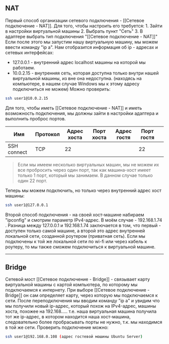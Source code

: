 ## NAT

Первый способ организации сетевого подключения - [[Сетевое подключение - NAT]]. Для того, чтобы настроить его требуется:
	1. Зайти в настройки виртуальной машины
	2. Выбрать пункт "Сеть"
	3. В адаптере выбрать тип подключения "[[Сетевое подключение - NAT]]"
Если после этого мы запустим нашу виртуальную машину, мы можем ввести команду "ip a". Нам отобразится информация об ip - адресах и сетевых интерфейсах:
- 127.0.0.1 - внутренний адрес localhost машины на которой мы работаем. 
- 10.0.2.15 - внутренняя сеть, которая доступна только внутри нашей виртуальной машины, из вне она недоступна. (находясь на компьютере, в нашем случае Windows мы к этому адресу подключиться не можем)
Можно проверить:
```bash 
ssh user1@10.0.2.15
```
Для того, чтобы иметь [[Сетевое подключение - NAT]] и иметь возможность подключения, мы должны зайти в настройки адаптера и выполнить проброс портов.

| Имя         | Протокол | Адрес хоста | Порт хоста | Адрес гостя | Порт гостя |     |
| ----------- | -------- | ----------- | ---------- | ----------- | ---------- | --- |
| SSH connect | TCP      | 22          |            |             | 22         |     |
> Если мы имеем несколько виртуальных машин, мы не можем их все пробросить через один порт, так как машина-хост имеет только 1 порт, который мы занимаем. В данном случае только один 22 порт. 

Теперь мы можем подключить, но только через внутренний адрес хост машины:
```bash 
ssh user1@127.0.0.1
```
 
Второй способ подключения - на своей хост-машине набираем "ipconfig" и смотрим параметр IPv4-адрес. В моём случае - 192.168.1.74 . 
Разница между 127.0.0.1 и 192.168.1.74 заключается в том, что первый - доступен только самой машине, а второй это адрес внутренней локальной сети, созданной роутером (приватная сеть). Если мы подключены к той же локальной сети по wi-fi или через кабель к роутеру, то мы также сможем подключиться к виртуальной машине. 

---

## Bridge 

Сетевой мост [[Сетевое подключение - Bridge]] - связывает карту виртуальной машины с картой компьютера, по которому мы подключаемся к интернету. При выборе [[Сетевое подключение - Bridge]] он сам определяет карту, через которую мы подключаемся к сети.
После переподключения мы вводим команду "ip a" и увидим что мы получили новый ip-адрес, который похож на IPv4-адрес, машины хоста, похожее на 192.168..... т.е. наша виртуальная машина получила тот же ip-адрес, в котором находится наша хост-машина, следовательно более пробрасывать порты не нужно, т.к. мы находимся в той же сети. Проверить подключение можно:
```bash
ssh user1@192.168.0.108 (адрес гостевой машины Ubuntu Server)
```
